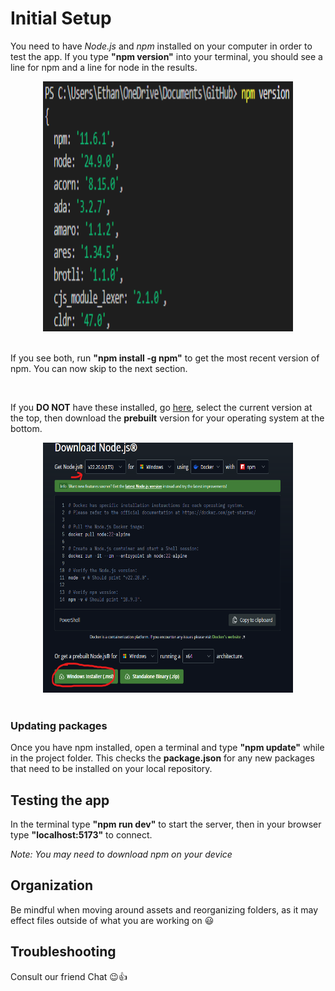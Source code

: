 # Initial Setup

You need to have *Node.js* and *npm* installed on your computer in order to test the app. If you type **"npm version"** into your terminal, you should see a line for npm and a line for node in the results. 

<div align="center">
  <img src="/public/npm_version.png" width="400" height="400" style="horizontal-align:middle">
</div>
<br>

If you see both, run **"npm install -g npm"** to get the most recent version of npm. You can now skip to the next section.

<br>

If you __DO NOT__ have these installed, go [here](https://nodejs.org/en/download), select the current version at the top, then download the **prebuilt** version for your operating system at the bottom.

<div align="center">
  <img src="/public/npm_help.png" width="400" height="400" style="horizontal-align:middle">
</div>
<br>

### Updating packages
Once you have npm installed, open a terminal and type **"npm update"** while in the project folder. This checks the **package.json** for any new packages that need to be installed on your local repository.

## Testing the app

In the terminal type **"npm run dev"** to start the server, then in your browser type **"localhost:5173"** to connect.

*Note: You may need to download npm on your device*

## Organization

Be mindful when moving around assets and reorganizing folders, as it may effect files outside of what you are working on 😃

## Troubleshooting

Consult our friend Chat 😉👍
